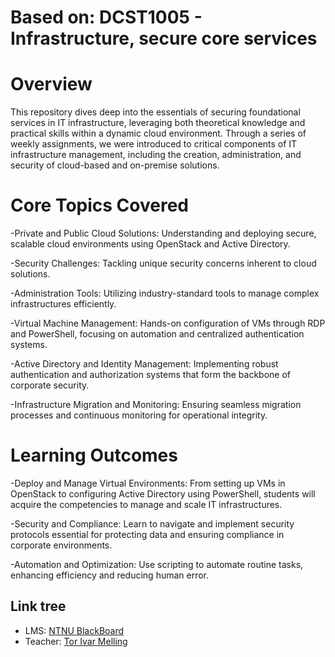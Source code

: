 # Based on: DCST1005 - Infrastructure, secure core services

# Overview

This repository dives deep into the essentials of securing foundational services in IT infrastructure, leveraging both theoretical knowledge and practical skills within a dynamic cloud environment. Through a series of weekly assignments, we were introduced to critical components of IT infrastructure management, including the creation, administration, and security of cloud-based and on-premise solutions.

# Core Topics Covered

-Private and Public Cloud Solutions: Understanding and deploying secure, scalable cloud environments using OpenStack and Active Directory.

-Security Challenges: Tackling unique security concerns inherent to cloud solutions.

-Administration Tools: Utilizing industry-standard tools to manage complex infrastructures efficiently.

-Virtual Machine Management: Hands-on configuration of VMs through RDP and PowerShell, focusing on automation and centralized authentication systems.

-Active Directory and Identity Management: Implementing robust authentication and authorization systems that form the backbone of corporate security.

-Infrastructure Migration and Monitoring: Ensuring seamless migration processes and continuous monitoring for operational integrity.

# Learning Outcomes

-Deploy and Manage Virtual Environments: From setting up VMs in OpenStack to configuring Active Directory using PowerShell, students will acquire the competencies to manage and scale IT infrastructures.

-Security and Compliance: Learn to navigate and implement security protocols essential for protecting data and ensuring compliance in corporate environments.

-Automation and Optimization: Use scripting to automate routine tasks, enhancing efficiency and reducing human error.

## Link tree
- LMS: [NTNU BlackBoard](https://ntnu.blackboard.com)
- Teacher: [Tor Ivar Melling](https://innsida.ntnu.no/person/melling)
